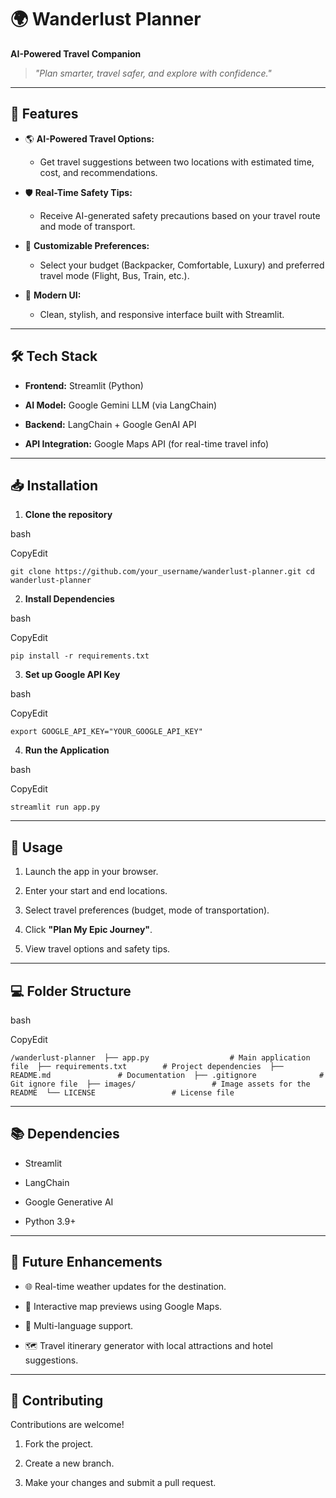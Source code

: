 # 🌍 Wanderlust Planner

**AI-Powered Travel Companion**

> _"Plan smarter, travel safer, and explore with confidence."_

---

## 🚀 **Features**

- 🌎 **AI-Powered Travel Options:**
    
    - Get travel suggestions between two locations with estimated time, cost, and recommendations.
        
- 🛡️ **Real-Time Safety Tips:**
    
    - Receive AI-generated safety precautions based on your travel route and mode of transport.
        
- 🎯 **Customizable Preferences:**
    
    - Select your budget (Backpacker, Comfortable, Luxury) and preferred travel mode (Flight, Bus, Train, etc.).
        
- 🌟 **Modern UI:**
    
    - Clean, stylish, and responsive interface built with Streamlit.
        

---

## 🛠️ **Tech Stack**

- **Frontend:** Streamlit (Python)
    
- **AI Model:** Google Gemini LLM (via LangChain)
    
- **Backend:** LangChain + Google GenAI API
    
- **API Integration:** Google Maps API (for real-time travel info)
    

---

## 📥 **Installation**

1. **Clone the repository**
    

bash

CopyEdit

`git clone https://github.com/your_username/wanderlust-planner.git cd wanderlust-planner`

2. **Install Dependencies**
    

bash

CopyEdit

`pip install -r requirements.txt`

3. **Set up Google API Key**
    

bash

CopyEdit

`export GOOGLE_API_KEY="YOUR_GOOGLE_API_KEY"`

4. **Run the Application**
    

bash

CopyEdit

`streamlit run app.py`

---

## 🎯 **Usage**

1. Launch the app in your browser.
    
2. Enter your start and end locations.
    
3. Select travel preferences (budget, mode of transportation).
    
4. Click **"Plan My Epic Journey"**.
    
5. View travel options and safety tips.
    

---

## 💻 **Folder Structure**

bash

CopyEdit

`/wanderlust-planner  ├── app.py                  # Main application file  ├── requirements.txt        # Project dependencies  ├── README.md               # Documentation  ├── .gitignore              # Git ignore file  ├── images/                 # Image assets for the README  └── LICENSE                 # License file`  

---

## 📚 **Dependencies**

- Streamlit
    
- LangChain
    
- Google Generative AI
    
- Python 3.9+
    

---

## 🌟 **Future Enhancements**

- 🌐 Real-time weather updates for the destination.
    
- 📍 Interactive map previews using Google Maps.
    
- 💬 Multi-language support.
    
- 🗺️ Travel itinerary generator with local attractions and hotel suggestions.
    

---

## 🎯 **Contributing**

Contributions are welcome!

1. Fork the project.
    
2. Create a new branch.
    
3. Make your changes and submit a pull request.

